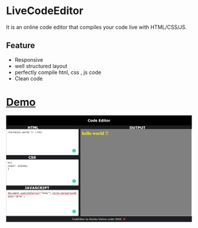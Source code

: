 # LiveCodeEditor
It is an  online code  editor that compiles your code live with HTML/CSS/JS.

## Feature 
- Responsive 
- well structured layout
- perfectly compile htnl, css , js code
- Clean code

# [Demo](https://rishikavishnoi.github.io/LiveCodeEditor/)
![Screenshot](screenshot.png)

